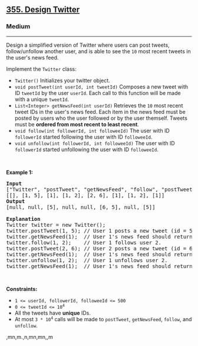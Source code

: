 <h2><a href="https://leetcode.com/problems/design-twitter/">355. Design Twitter</a></h2><h3>Medium</h3><hr><div><p>Design a simplified version of Twitter where users can post tweets, follow/unfollow another user, and is able to see the <code>10</code> most recent tweets in the user's news feed.</p>

<p>Implement the <code>Twitter</code> class:</p>

<ul>
	<li><code>Twitter()</code> Initializes your twitter object.</li>
	<li><code>void postTweet(int userId, int tweetId)</code> Composes a new tweet with ID <code>tweetId</code> by the user <code>userId</code>. Each call to this function will be made with a unique <code>tweetId</code>.</li>
	<li><code>List&lt;Integer&gt; getNewsFeed(int userId)</code> Retrieves the <code>10</code> most recent tweet IDs in the user's news feed. Each item in the news feed must be posted by users who the user followed or by the user themself. Tweets must be <strong>ordered from most recent to least recent</strong>.</li>
	<li><code>void follow(int followerId, int followeeId)</code> The user with ID <code>followerId</code> started following the user with ID <code>followeeId</code>.</li>
	<li><code>void unfollow(int followerId, int followeeId)</code> The user with ID <code>followerId</code> started unfollowing the user with ID <code>followeeId</code>.</li>
</ul>

<p>&nbsp;</p>
<p><strong>Example 1:</strong></p>

<pre><strong>Input</strong>
["Twitter", "postTweet", "getNewsFeed", "follow", "postTweet", "getNewsFeed", "unfollow", "getNewsFeed"]
[[], [1, 5], [1], [1, 2], [2, 6], [1], [1, 2], [1]]
<strong>Output</strong>
[null, null, [5], null, null, [6, 5], null, [5]]

<strong>Explanation</strong>
Twitter twitter = new Twitter();
twitter.postTweet(1, 5); // User 1 posts a new tweet (id = 5).
twitter.getNewsFeed(1);  // User 1's news feed should return a list with 1 tweet id -&gt; [5]. return [5]
twitter.follow(1, 2);    // User 1 follows user 2.
twitter.postTweet(2, 6); // User 2 posts a new tweet (id = 6).
twitter.getNewsFeed(1);  // User 1's news feed should return a list with 2 tweet ids -&gt; [6, 5]. Tweet id 6 should precede tweet id 5 because it is posted after tweet id 5.
twitter.unfollow(1, 2);  // User 1 unfollows user 2.
twitter.getNewsFeed(1);  // User 1's news feed should return a list with 1 tweet id -&gt; [5], since user 1 is no longer following user 2.
</pre>

<p>&nbsp;</p>
<p><strong>Constraints:</strong></p>

<ul>
	<li><code>1 &lt;= userId, followerId, followeeId &lt;= 500</code></li>
	<li><code>0 &lt;= tweetId &lt;= 10<sup>4</sup></code></li>
	<li>All the tweets have <strong>unique</strong> IDs.</li>
	<li>At most <code>3 * 10<sup>4</sup></code> calls will be made to <code>postTweet</code>, <code>getNewsFeed</code>, <code>follow</code>, and <code>unfollow</code>.</li>
</ul>
</div>



,mn,m.,n,mn,mn,,m
